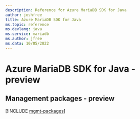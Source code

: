 ```yaml
---
description: Reference for Azure MariaDB SDK for Java
author: joshfree
title: Azure MariaDB SDK for Java
ms.topic: reference
ms.devlang: java
ms.service: mariadb
ms.author: jfree
ms.data: 10/05/2022
---
```

# Azure MariaDB SDK for Java - preview

## Management packages - preview
[!INCLUDE [mgmt-packages](mariadb-mgmt-index.md)]